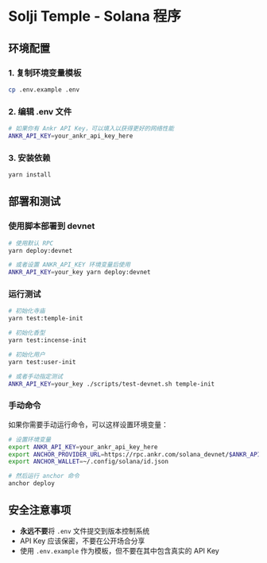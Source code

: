 # Solji Temple - Solana 程序

## 环境配置

### 1. 复制环境变量模板
```bash
cp .env.example .env
```

### 2. 编辑 .env 文件
```bash
# 如果你有 Ankr API Key，可以填入以获得更好的网络性能
ANKR_API_KEY=your_ankr_api_key_here
```

### 3. 安装依赖
```bash
yarn install
```

## 部署和测试

### 使用脚本部署到 devnet
```bash
# 使用默认 RPC
yarn deploy:devnet

# 或者设置 ANKR_API_KEY 环境变量后使用
ANKR_API_KEY=your_key yarn deploy:devnet
```

### 运行测试
```bash
# 初始化寺庙
yarn test:temple-init

# 初始化香型
yarn test:incense-init

# 初始化用户
yarn test:user-init

# 或者手动指定测试
ANKR_API_KEY=your_key ./scripts/test-devnet.sh temple-init
```

### 手动命令
如果你需要手动运行命令，可以这样设置环境变量：

```bash
# 设置环境变量
export ANKR_API_KEY=your_ankr_api_key_here
export ANCHOR_PROVIDER_URL=https://rpc.ankr.com/solana_devnet/$ANKR_API_KEY
export ANCHOR_WALLET=~/.config/solana/id.json

# 然后运行 anchor 命令
anchor deploy
```

## 安全注意事项

- **永远不要**将 `.env` 文件提交到版本控制系统
- API Key 应该保密，不要在公开场合分享
- 使用 `.env.example` 作为模板，但不要在其中包含真实的 API Key
